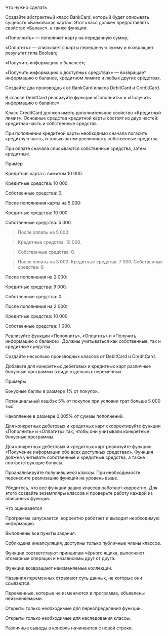 Что нужно сделать

Создайте абстрактный класс BankCard, который будет описывать сущность «Банковская карта». Этот класс должен предоставлять свойство «Баланс», а также функции: 

«Пополнить» — пополняет карту на переданную сумму;

«Оплатить» — списывает с карты переданную сумму и возвращает результат типа Boolean;

«Получить информацию о балансе»;

«Получить информацию о доступных средствах» — возвращает информацию о балансе, кредитном лимите и любых других средствах.

Создайте два производных от BankCard класса DebitCard и CreditCard.

В классе DebitCard реализуйте функции «Пополнить» и «Получить информацию о балансе».

Класс CreditCard должен иметь дополнительное свойство «Кредитный лимит». Основные средства кредитной карты состоят из двух частей: кредитная часть и собственные средства.

При пополнении кредитной карты необходимо сначала погасить кредитную часть, и только затем увеличивать собственные средства.

При оплате сначала списываются собственные средства, затем кредитные.   

Пример

Кредитная карта с лимитом 10 000. 

Кредитные средства: 10 000.

Собственные средства: 0. 


После пополнения карты на 5 000:

Кредитные средства: 10 000.

Собственные средства: 5 000.


>   После оплаты на 5 000:

>   Кредитные средства: 10 000.
   
>   Собственные средства: 0.



>  После оплаты на 3 000: 
>  Кредитные средства: 7 000.
>  Собственные средства: 0.
 
   
   После пополнения на 2 000: 
   
   Кредитные средства: 9 000.
   
   Собственные средства: 0.
   
   После пополнения на 2 000: 
   
   Кредитные средства: 10 000.
   
   Собственные средства: 1 000.   

Реализуйте функции «Пополнить», «Оплатить» и «Получить информацию о балансе». Должны учитываться как собственные, так и кредитные средства.  

Создайте несколько производных классов от DebitCard и CreditCard. 

Добавьте для конкретных дебетовых и кредитных карт различные бонусные программы в виде отдельных переменных. 

Примеры 

Бонусные баллы в размере 1% от покупок.

Потенциальный кэшбэк 5% от покупок при условии трат больше 5 000 тыс.

Накопление в размере 0.005% от суммы пополнений.

Для конкретных дебетовых и кредитных карт скорректируйте функции «Пополнить» и «Оплатить» так, чтобы они учитывали конкретные бонусные программы.

Для конкретных дебетовых и кредитных карт реализуйте функцию «Получение информации обо всех доступных средствах». Функция должна учитывать собственные и кредитные средства, а также соответствующие бонусы.

Проанализируйте получившиеся классы. При необходимости перенесите реализацию функций на уровень выше.

Убедитесь, что все функции ваших классов работают корректно. Для этого создайте экземпляры классов и проверьте работу каждой из описанных функций.

Что оценивается

Программа запускается, корректно работает и выводит необходимую информацию.

Выполнены все пункты задания.

Соблюдена инкапсуляция, доступны только публичные члены классов.

Функции соответствуют принципам чёрного ящика, выполняют атомарные операции и независимы друг от друга.

Функции возвращают неизменяемые коллекции.

Названия переменных отражают суть данных, на которые они ссылаются.

Переменные, которые не изменяются в программе, объявлены неизменяемыми.

Открыты только необходимые для переопределения функции.

Открыты только необходимые для наследования классы.

Различные выводы в консоль начинаются с новой строки.

